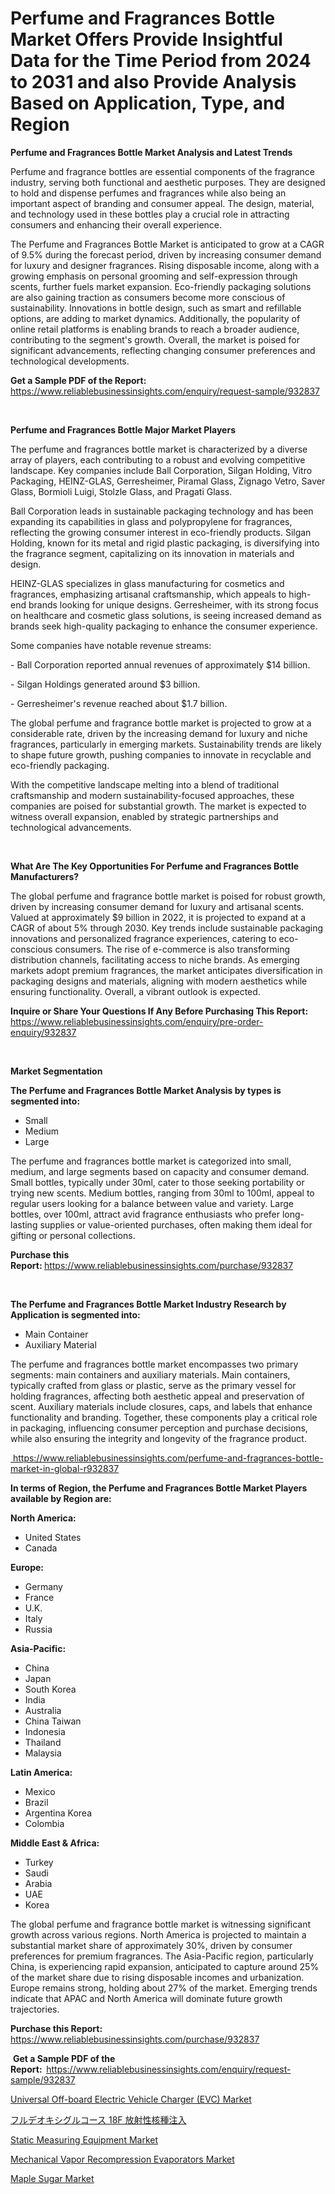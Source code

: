 <p><h1>Perfume and Fragrances Bottle Market Offers Provide Insightful Data for the Time Period from 2024 to 2031 and also Provide Analysis Based on Application, Type, and Region</h1></p><p><strong>Perfume and Fragrances Bottle Market Analysis and Latest Trends</strong></p>
<p><p>Perfume and fragrance bottles are essential components of the fragrance industry, serving both functional and aesthetic purposes. They are designed to hold and dispense perfumes and fragrances while also being an important aspect of branding and consumer appeal. The design, material, and technology used in these bottles play a crucial role in attracting consumers and enhancing their overall experience.</p><p>The Perfume and Fragrances Bottle Market is anticipated to grow at a CAGR of 9.5% during the forecast period, driven by increasing consumer demand for luxury and designer fragrances. Rising disposable income, along with a growing emphasis on personal grooming and self-expression through scents, further fuels market expansion. Eco-friendly packaging solutions are also gaining traction as consumers become more conscious of sustainability. Innovations in bottle design, such as smart and refillable options, are adding to market dynamics. Additionally, the popularity of online retail platforms is enabling brands to reach a broader audience, contributing to the segment's growth. Overall, the market is poised for significant advancements, reflecting changing consumer preferences and technological developments.</p></p>
<p><strong>Get a Sample PDF of the Report:&nbsp;</strong> <a href="https://www.reliablebusinessinsights.com/enquiry/request-sample/932837">https://www.reliablebusinessinsights.com/enquiry/request-sample/932837</a></p>
<p>&nbsp;</p>
<p><strong>Perfume and Fragrances Bottle Major Market Players</strong></p>
<p><p>The perfume and fragrances bottle market is characterized by a diverse array of players, each contributing to a robust and evolving competitive landscape. Key companies include Ball Corporation, Silgan Holding, Vitro Packaging, HEINZ-GLAS, Gerresheimer, Piramal Glass, Zignago Vetro, Saver Glass, Bormioli Luigi, Stolzle Glass, and Pragati Glass. </p><p>Ball Corporation leads in sustainable packaging technology and has been expanding its capabilities in glass and polypropylene for fragrances, reflecting the growing consumer interest in eco-friendly products. Silgan Holding, known for its metal and rigid plastic packaging, is diversifying into the fragrance segment, capitalizing on its innovation in materials and design. </p><p>HEINZ-GLAS specializes in glass manufacturing for cosmetics and fragrances, emphasizing artisanal craftsmanship, which appeals to high-end brands looking for unique designs. Gerresheimer, with its strong focus on healthcare and cosmetic glass solutions, is seeing increased demand as brands seek high-quality packaging to enhance the consumer experience.</p><p>Some companies have notable revenue streams: </p><p>- Ball Corporation reported annual revenues of approximately $14 billion.</p><p>- Silgan Holdings generated around $3 billion.</p><p>- Gerresheimer's revenue reached about $1.7 billion.</p><p>The global perfume and fragrance bottle market is projected to grow at a considerable rate, driven by the increasing demand for luxury and niche fragrances, particularly in emerging markets. Sustainability trends are likely to shape future growth, pushing companies to innovate in recyclable and eco-friendly packaging.</p><p>With the competitive landscape melting into a blend of traditional craftsmanship and modern sustainability-focused approaches, these companies are poised for substantial growth. The market is expected to witness overall expansion, enabled by strategic partnerships and technological advancements.</p></p>
<p>&nbsp;</p>
<p><strong>What Are The Key Opportunities For Perfume and Fragrances Bottle Manufacturers?</strong></p>
<p><p>The global perfume and fragrance bottle market is poised for robust growth, driven by increasing consumer demand for luxury and artisanal scents. Valued at approximately $9 billion in 2022, it is projected to expand at a CAGR of about 5% through 2030. Key trends include sustainable packaging innovations and personalized fragrance experiences, catering to eco-conscious consumers. The rise of e-commerce is also transforming distribution channels, facilitating access to niche brands. As emerging markets adopt premium fragrances, the market anticipates diversification in packaging designs and materials, aligning with modern aesthetics while ensuring functionality. Overall, a vibrant outlook is expected.</p></p>
<p><strong>Inquire or Share Your Questions If Any Before Purchasing This Report:</strong> <a href="https://www.reliablebusinessinsights.com/enquiry/pre-order-enquiry/932837">https://www.reliablebusinessinsights.com/enquiry/pre-order-enquiry/932837</a></p>
<p>&nbsp;</p>
<p><strong>Market Segmentation</strong></p>
<p><strong>The Perfume and Fragrances Bottle Market Analysis by types is segmented into:</strong></p>
<p><ul><li>Small</li><li>Medium</li><li>Large</li></ul></p>
<p><p>The perfume and fragrances bottle market is categorized into small, medium, and large segments based on capacity and consumer demand. Small bottles, typically under 30ml, cater to those seeking portability or trying new scents. Medium bottles, ranging from 30ml to 100ml, appeal to regular users looking for a balance between value and variety. Large bottles, over 100ml, attract avid fragrance enthusiasts who prefer long-lasting supplies or value-oriented purchases, often making them ideal for gifting or personal collections.</p></p>
<p><strong>Purchase this Report:&nbsp;</strong><a href="https://www.reliablebusinessinsights.com/purchase/932837">https://www.reliablebusinessinsights.com/purchase/932837</a></p>
<p>&nbsp;</p>
<p><strong>The Perfume and Fragrances Bottle Market Industry Research by Application is segmented into:</strong></p>
<p><ul><li>Main Container</li><li>Auxiliary Material</li></ul></p>
<p><p>The perfume and fragrances bottle market encompasses two primary segments: main containers and auxiliary materials. Main containers, typically crafted from glass or plastic, serve as the primary vessel for holding fragrances, affecting both aesthetic appeal and preservation of scent. Auxiliary materials include closures, caps, and labels that enhance functionality and branding. Together, these components play a critical role in packaging, influencing consumer perception and purchase decisions, while also ensuring the integrity and longevity of the fragrance product.</p></p>
<p><a href="https://www.reliablebusinessinsights.com/perfume-and-fragrances-bottle-market-in-global-r932837">&nbsp;https://www.reliablebusinessinsights.com/perfume-and-fragrances-bottle-market-in-global-r932837</a></p>
<p><strong>In terms of Region, the Perfume and Fragrances Bottle Market Players available by Region are:</strong></p>
<p>
    <p> <strong> North America: </strong>
        <ul>
            <li>United States</li>
            <li>Canada</li>
        </ul>
        </p> 
    <p> <strong> Europe: </strong>
        <ul>
            <li>Germany</li>
            <li>France</li>
            <li>U.K.</li>
            <li>Italy</li>
            <li>Russia</li>
        </ul>
        </p> 
    <p> <strong> Asia-Pacific: </strong>
        <ul>
            <li>China</li>
            <li>Japan</li>
            <li>South Korea</li>
            <li>India</li>
            <li>Australia</li>
            <li>China Taiwan</li>
            <li>Indonesia</li>
            <li>Thailand</li>
            <li>Malaysia</li>
        </ul>
        </p> 
    <p> <strong> Latin America: </strong>
        <ul>
            <li>Mexico</li>
            <li>Brazil</li>
            <li>Argentina Korea</li>
            <li>Colombia</li>
        </ul>
        </p> 
    <p> <strong> Middle East & Africa: </strong>
        <ul>
            <li>Turkey</li>
            <li>Saudi</li>
            <li>Arabia</li>
            <li>UAE</li>
            <li>Korea</li>
        </ul>
    </p>
    </p>
<p><p>The global perfume and fragrance bottle market is witnessing significant growth across various regions. North America is projected to maintain a substantial market share of approximately 30%, driven by consumer preferences for premium fragrances. The Asia-Pacific region, particularly China, is experiencing rapid expansion, anticipated to capture around 25% of the market share due to rising disposable incomes and urbanization. Europe remains strong, holding about 27% of the market. Emerging trends indicate that APAC and North America will dominate future growth trajectories.</p></p>
<p><strong>Purchase this Report: </strong><a href="https://www.reliablebusinessinsights.com/purchase/932837">https://www.reliablebusinessinsights.com/purchase/932837</a></p>
<p>&nbsp;<strong>Get a Sample PDF of the Report:&nbsp;&nbsp;</strong><a href="https://www.reliablebusinessinsights.com/enquiry/request-sample/932837">https://www.reliablebusinessinsights.com/enquiry/request-sample/932837</a></p>
<p><strong></strong></p>
<p><p><a href="https://issuu.com/reportprime-2/docs/universal-off-board-electric-vehicl_61cc5f07aabf5a">Universal Off-board Electric Vehicle Charger (EVC) Market</a></p><p><a href="https://medium.com/@camron674/fludeoxyglucose-18f-radionuclide-injection-d59cef61e8bb">フルデオキシグルコース 18F 放射性核種注入</a></p><p><a href="https://medium.com/@stewart.churchill9078/this-report-on-static-measuring-equipment-market-is-a-comprehensive-analysis-of-market-shares-150cb69e209d">Static Measuring Equipment Market</a></p><p><a href="https://github.com/JamesCox407/Market-Research-Report-List-1/blob/main/mechanical-vapor-recompression-evaporators-market.md">Mechanical Vapor Recompression Evaporators Market</a></p><p><a href="https://www.linkedin.com/pulse/strategic-roadmap-global-maple-sugar-market-insights-tzf6c?trackingId=FRHdHln2Q5eNy%2Fzu1w%2Fmcg%3D%3D">Maple Sugar Market</a></p></p>